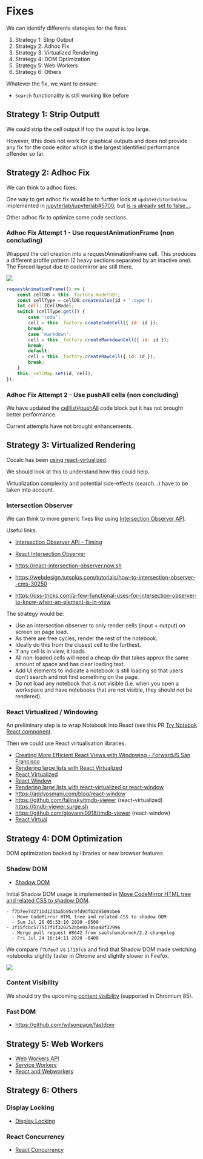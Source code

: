 # Fixes

We can identify differents stategies for the fixes.

1. Strategy 1: Strip Output
1. Strategy 2: Adhoc Fix
1. Strategy 3: Virtualized Rendering
1. Strategy 4: DOM Optimization
1. Strategy 5: Web Workers
1. Strategy 6: Others

Whatever the fix, we want to ensure:

- `Search` functionality is still working like before

## Strategy 1: Strip Outputt

We could strip the cell output if too the ouput is too large.

However, tthis does not work for graphical outputs and does not provide any fix for the code editor which is the largest identified performance offender so far.

## Strategy 2: Adhoc Fix

We can think to adhoc fixes.

One way to get adhoc fix would be to further look at `updateEditorOnShow` implemented in [jupyterlab/jupyterlab#5700](https://github.com/jupyterlab/jupyterlab/issues/5700), but [is is already set to false...](https://github.com/jupyterlab/jupyterlab/blob/71f07379b184d5b0b8b67b55163d27194a61a0ac/packages/notebook/src/widget.ts#L493).

Other adhoc fix to optimize some code sections.

### Adhoc Fix Attempt 1 - Use requestAnimationFrame (non concluding)

Wrapped the cell creation into a requestAnimationFrame call. This produces a different profile pattern (2 heavy sections separated by an inactive one). The Forced layout due to codemirror are still there.

![](images/profiles/89731086-9d4e3100-da44-11ea-9e2b-292f8a14920c.png "")

```javascript
requestAnimationFrame(() => {
    const cellDB = this._factory.modelDB!;
    const cellType = cellDB.createValue(id + '.type');
    let cell: ICellModel;
    switch (cellType.get()) {
        case 'code':
        cell = this._factory.createCodeCell({ id: id });
        break;
        case 'markdown':
        cell = this._factory.createMarkdownCell({ id: id });
        break;
        default:
        cell = this._factory.createRawCell({ id: id });
        break;
    }
    this._cellMap.set(id, cell);
});
```

### Adhoc Fix Attempt 2 - Use pushAll cells (non concluding)

We have updated the [celllist#pushAll](https://github.com/jupyterlab/jupyterlab/blob/7d1e17381d3ed61c23c189822810e8b4918d57ba/packages/notebook/src/celllist.ts#L333-L341) code block but it has not brought better performance.

Current attempts have not brought enhancements.

## Strategy 3: Virtualized Rendering

Cocalc has been [using react-virtualized](https://github.com/sagemathinc/cocalc/pull/3969).

We should look at this to understand how this could help.

Virtualization complexity and potential side-effects (search...) have to be taken into account.

### Intersection Observer

We can think to more generic fixes like using [Intersection Observer API](https://developer.mozilla.org/en-US/docs/Web/API/Intersection_Observer_API).

Useful links.

- [Intersection Observer API - Timing](https://developer.mozilla.org/en-US/docs/Web/API/Intersection_Observer_API/Timing_element_visibility)  
- [React Intersection Observer](https://github.com/thebuilder/react-intersection-observer)  
- https://react-intersection-observer.now.sh  

- https://webdesign.tutsplus.com/tutorials/how-to-intersection-observer--cms-30250
- https://css-tricks.com/a-few-functional-uses-for-intersection-observer-to-know-when-an-element-is-in-view

The strategy would be:

- Use an intersection observer to only render cells (input + output) on screen on page load.
- As there are free cycles, render the rest of the notebook.
- Ideally do this from the closest cell to the furthest.
- If any cell is in view, it loads.
- All non-loaded cells will need a cheap div that takes approx the same amount of space and has clear loading text.
- Add UI elements to indicate a notebook is still loading so that users don't search and not find something on the page.
- Do not load any notebook that is not visible (i.e. when you open a workspace and have notebooks that are not visible, they should not be rendered).

### React Virtualized / Windowing

An preliminary step is to wrap Notebook into React (see this PR [Try Notebok React component](https://github.com/jupyterlab/benchmarks/issues/15).

Then we could use React virtualisation libraries.

- [Creating More Efficient React Views with Windowing - ForwardJS San Francisco](https://www.youtube.com/watch?v=t4tuhg7b50I)  
- [Rendering large lists with React Virtualized](https://www.youtube.com/watch?v=UrgfPjX97Yg)  
- [React Virtualized](https://github.com/bvaughn/react-virtualized)  
- [React Window](https://github.com/bvaughn/react-window)  
- [Rendering large lists with react-virtualized or react-window](https://www.youtube.com/watch?v=QhPn6hLGljU)  
- https://addyosmani.com/blog/react-window  
- https://github.com/falinsky/tmdb-viewer (react-virtualized) https://tmdb-viewer.surge.sh  
- https://github.com/giovanni0918/tmdb-viewer (react-window)  
- [React Virtual](https://github.com/tannerlinsley/react-virtual)  

## Strategy 4: DOM Optimization

DOM optimization backed by libraries or new browser features

### Shadow DOM

- [Shadow DOM](https://developer.mozilla.org/en-US/docs/Web/Web_Components/Using_shadow_DOM)  

Initial Shadow DOM usage is implemented in [Move CodeMirror HTML tree and related CSS to shadow DOM](https://github.com/jupyterlab/jupyterlab/pull/8584).

```
- f7b7ee7d271bd1233a5b95c9fd9dfb2d9509bbe6
  - Move CodeMirror HTML tree and related CSS to shadow DOM
  - Sun Jul 26 05:33:10 2020 -0500
- 1f15fcbc577517f1f320252bbe0a7b5a48f32996
  - Merge pull request #8642 from saulshanabrook/2.2-changelog
  - Fri Jul 24 16:14:11 2020 -0400
```

We compare `f7b7ee7` vs `1f15fcb` and find that Shadow DOM made switching notebooks slightly faster in Chrome and slightly slower in Firefox.

![](images/f7b7ee7d271bd1233a5b95c9fd9dfb2d9509bbe6.png "")

### Content Visibility

We should try the upcoming [content visibility](https://web.dev/content-visibility) (supported in Chromium 85).

### Fast DOM

- https://github.com/wilsonpage/fastdom
 
## Strategy 5: Web Workers

- [Web Workers API](https://developer.mozilla.org/en-US/docs/Web/API/Web_Workers_API)  
- [Service Workers](https://developers.google.com/web/fundamentals/primers/service-workers)  
- [React and Webworkers](https://github.com/facebook/react/issues/3092#issuecomment-333417970)  

## Strategy 6: Others

### Display Locking

- [Display Locking](https://github.com/wicg/display-locking)  

### React Concurrency

- [React Concurrency](https://reactjs.org/docs/concurrent-mode-intro.html#concurrency)  
